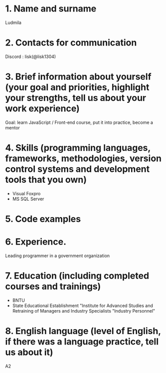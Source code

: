 # 1. Name and surname
Ludmila

# 2. Contacts for communication
Discord : lisk(@lisk1304)

# 3. Brief information about yourself (your goal and priorities, highlight your strengths, tell us about your work experience)
Goal: learn JavaScript / Front-end course, put it into practice, become a mentor

# 4. Skills (programming languages, frameworks, methodologies, version control systems and development tools that you own)
* Visual Foxpro
* MS SQL Server

# 5. Code examples

# 6. Experience.
Leading programmer in a government organization

# 7. Education (including completed courses and trainings)
* BNTU
* State Educational Establishment "Institute for Advanced Studies and Retraining of Managers and Industry Specialists "Industry Personnel"
# 8. English language (level of English, if there was a language practice, tell us about it)
A2
